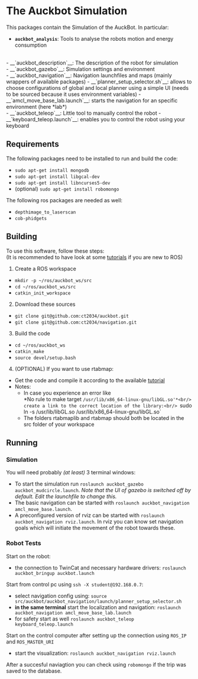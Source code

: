 The Auckbot Simulation
===========

This packages contain the Simulation of the AuckBot. In particular:

- __`auckbot_analysis`__: Tools to analyse the robots motion and energy consumption
<br/>
- __`auckbot_description`__: The description of the robot for simulation
<br/>
- __`auckbot_gazebo`__: Simulation settings and environment
<br/>
- __`auckbot_navigation`__: Navigation launchfiles and maps (mainly wrappers of available packages)
  - __`planner_setup_selector.sh`__: allows to choose configurations of global and local planner using a simple UI (needs to be sourced because it uses environment variables)
  - __`amcl_move_base_lab.launch`__: starts the navigation for an specific environment (here *lab*)
<br/>
- __`auckbot_teleop`__: Little tool to manually control the robot
  - __`keyboard_teleop.launch`__: enables you to control the robot using your keyboard

## Requirements

The following packages need to be installed to run and build the code:<br/>
- `sudo apt-get install mongodb`<br/>
- `sudo apt-get install libgcal-dev`<br/>
- `sudo apt-get install libncurses5-dev`<br/>
- (optional) `sudo apt-get install robomongo`<br/>

The following ros packages are needed as well:<br/>
- `depthimage_to_laserscan`<br/>
- `cob-phidgets`<br/>

## Building

To use this software, follow these steps:<br/>
(It is recommended to have look at some [tutorials](http://wiki.ros.org/ROS/Tutorials) if you are new to ROS)

1. Create a ROS workspace
  - `mkdir -p ~/ros/auckbot_ws/src`
  - `cd ~/ros/auckbot_ws/src`
  - `catkin_init_workspace`
  
2. Download these sources
  - `git clone git@github.com:ct2034/auckbot.git`
  - `git clone git@github.com:ct2034/navigation.git`
  
3. Build the code
  - `cd ~/ros/auckbot_ws`
  - `catkin_make`
  - `source devel/setup.bash`

4. (OPTIONAL) If you want to use rtabmap:
  - Get the code and compile it according to the available [tutorial](https://code.google.com/p/rtabmap/wiki/Installation#ROS_version)
  - Notes:
    - In case you experience an error like <br/>
    *No rule to make target `/usr/lib/x86_64-linux-gnu/libGL.so'*<br/>
    create a link to the correct location of the library:<br/>
    `sudo ln -s /usr/lib/libGL.so /usr/lib/x86_64-linux-gnu/libGL.so`
    - The folders rtabmaplib and rtabmap should both be located in the src folder of your workspace
    
## Running

### Simulation

You will need probably *(at least)* 3 terminal windows:
- To start the simulation run `roslaunch auckbot_gazebo auckbot_mudcircle.launch`. *Note that the UI of gazebo is switched off by default. Edit the launchfile to change this.* <br/>
- The basic navigation can be started with `roslaunch auckbot_navigation amcl_move_base.launch`. <br/>
- A preconfigured version of rviz can be started with `roslaunch auckbot_navigation rviz.launch`. In rviz you can know set navigation goals which will initiate the movement of the robot towards these.<br/>

### Robot Tests

Start on the robot:
- the connection to TwinCat and necessary hardware drivers: `roslaunch auckbot_bringup auckbot.launch` <br/>

Start from control pc using `ssh -X student@192.168.0.7`:
- select navigation config using: `source src/auckbot/auckbot_navigation/launch/planner_setup_selector.sh`
- **in the same terminal** start the localization and navigation: `roslaunch auckbot_navigation amcl_move_base_lab.launch`
- for safety start as well `roslaunch auckbot_teleop keyboard_teleop.launch`

Start on the control computer after setting up the connection using `ROS_IP` and `ROS_MASTER_URI`
- start the visualization: `roslaunch auckbot_navigation rviz.launch`

After a succesful naviagtion you can check using `robomongo` if the trip was saved to the database.




